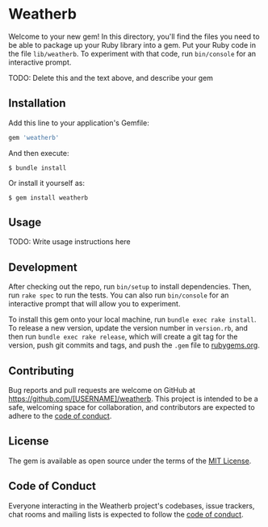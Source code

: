 # Weatherb

Welcome to your new gem! In this directory, you'll find the files you need to be able to package up your Ruby library into a gem. Put your Ruby code in the file `lib/weatherb`. To experiment with that code, run `bin/console` for an interactive prompt.

TODO: Delete this and the text above, and describe your gem

## Installation

Add this line to your application's Gemfile:

```ruby
gem 'weatherb'
```

And then execute:

    $ bundle install

Or install it yourself as:

    $ gem install weatherb

## Usage

TODO: Write usage instructions here

## Development

After checking out the repo, run `bin/setup` to install dependencies. Then, run `rake spec` to run the tests. You can also run `bin/console` for an interactive prompt that will allow you to experiment.

To install this gem onto your local machine, run `bundle exec rake install`. To release a new version, update the version number in `version.rb`, and then run `bundle exec rake release`, which will create a git tag for the version, push git commits and tags, and push the `.gem` file to [rubygems.org](https://rubygems.org).

## Contributing

Bug reports and pull requests are welcome on GitHub at https://github.com/[USERNAME]/weatherb. This project is intended to be a safe, welcoming space for collaboration, and contributors are expected to adhere to the [code of conduct](https://github.com/[USERNAME]/weatherb/blob/master/CODE_OF_CONDUCT.md).


## License

The gem is available as open source under the terms of the [MIT License](https://opensource.org/licenses/MIT).

## Code of Conduct

Everyone interacting in the Weatherb project's codebases, issue trackers, chat rooms and mailing lists is expected to follow the [code of conduct](https://github.com/[USERNAME]/weatherb/blob/master/CODE_OF_CONDUCT.md).
